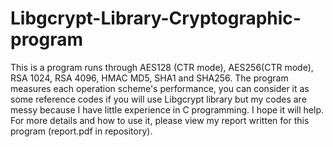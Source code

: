 # Libgcrypt-Library-Cryptographic-program
This is a program runs through AES128 (CTR mode), AES256(CTR mode), RSA 1024, RSA 4096, HMAC MD5, SHA1 and SHA256.
The program measures each operation scheme's performance, you can consider it as some reference codes if you will use Libgcrypt library but my codes are messy because I have little experience in C programming. I hope it will help.
For more details and how to use it, please view my report written for this program (report.pdf in repository).
